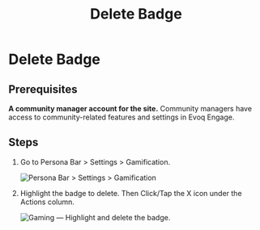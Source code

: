 ﻿---
uid: delete-badge
topic: delete-badge
locale: en
title: Delete Badge
dnneditions: Evoq Engage
dnnversion: 09.02.00
parent-topic: gamification
related-topics: configure-gaming-actions,configure-gaming-privileges,create-badge,edit-badge
---

# Delete Badge

## Prerequisites

**A community manager account for the site.** Community managers have access to community-related features and settings in Evoq Engage.

## Steps

1.  Go to Persona Bar \> Settings \> Gamification.
    
    ![Persona Bar > Settings > Gamification](/images/scr-pbar-mod-Settings-E91.png)
    
2.  Highlight the badge to delete. Then Click/Tap the X icon under the Actions column.
    
      
    
    ![Gaming — Highlight and delete the badge.](/images/scr-Gaming-BadgesActions-Delete.png)
